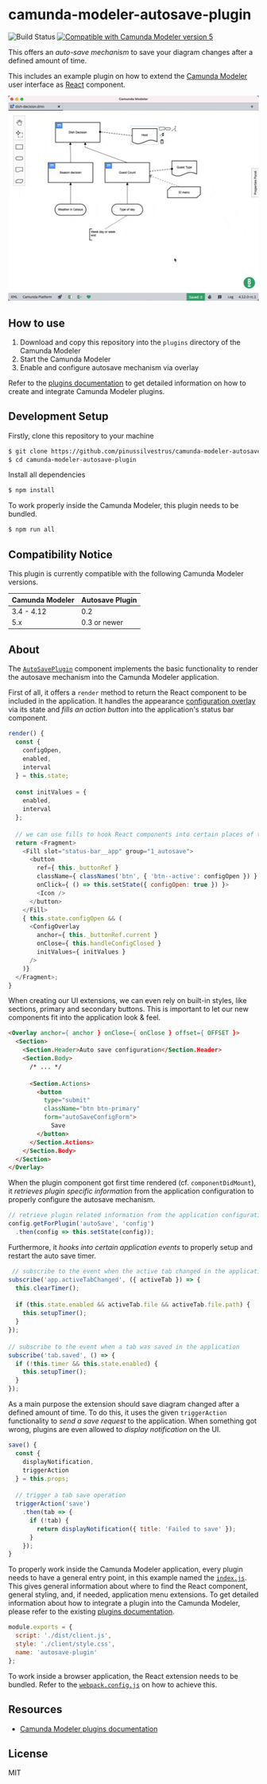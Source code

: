 # camunda-modeler-autosave-plugin

![Build Status](https://github.com/pinussilvestrus/camunda-modeler-autosave-plugin/workflows/ci/badge.svg)
[![Compatible with Camunda Modeler version 5](https://img.shields.io/badge/Camunda%20Modeler-5.0+-blue.svg)](https://github.com/camunda/camunda-modeler)

This offers an *auto-save mechanism* to save your diagram changes after a defined amount of time.

This includes an example plugin on how to extend the [Camunda Modeler](https://github.com/camunda/camunda-modeler) user interface as [React](https://reactjs.org/) component.

![](./resources/screencast.gif)

## How to use

1. Download and copy this repository into the `plugins` directory of the Camunda Modeler
2. Start the Camunda Modeler
3. Enable and configure autosave mechanism via overlay

Refer to the [plugins documentation](https://github.com/camunda/camunda-modeler/tree/master/docs/plugins#plugging-into-the-camunda-modeler) to get detailed information on how to create and integrate Camunda Modeler plugins.

## Development Setup

Firstly, clone this repository to your machine
```bash
$ git clone https://github.com/pinussilvestrus/camunda-modeler-autosave-plugin.git
$ cd camunda-modeler-autosave-plugin
```

Install all dependencies

```bash
$ npm install
```

To work properly inside the Camunda Modeler, this plugin needs to be bundled.

```bash
$ npm run all
```

## Compatibility Notice

This plugin is currently compatible with the following Camunda Modeler versions.

| Camunda Modeler | Autosave Plugin |
|---|---|
| 3.4 - 4.12  | 0.2 |
| 5.x | 0.3 or newer |

## About

The [`AutoSavePlugin`](./client/AutoSavePlugin.js) component implements the basic functionality to render the autosave mechanism into the Camunda Modeler application.

First of all, it offers a `render` method to return the React component to be included in the application. It handles the appearance [configuration overlay](./client/ConfigOverlay.js) via its state and _fills an action button_ into the application's status bar component.

```js
render() {
  const {
    configOpen,
    enabled,
    interval
  } = this.state;

  const initValues = {
    enabled,
    interval
  };

  // we can use fills to hook React components into certain places of the UI
  return <Fragment>
    <Fill slot="status-bar__app" group="1_autosave">
      <button
        ref={ this._buttonRef }
        className={ classNames('btn', { 'btn--active': configOpen }) }
        onClick={ () => this.setState({ configOpen: true }) }>
        <Icon />
      </button>
    </Fill>
    { this.state.configOpen && (
      <ConfigOverlay
        anchor={ this._buttonRef.current }
        onClose={ this.handleConfigClosed }
        initValues={ initValues }
      />
    )}
  </Fragment>;
}
```

When creating our UI extensions, we can even rely on built-in styles, like sections, primary and secondary buttons. This is important to let our new components fit into the application look & feel.

```html
<Overlay anchor={ anchor } onClose={ onClose } offset={ OFFSET }>
  <Section>
    <Section.Header>Auto save configuration</Section.Header>
    <Section.Body>
      /* ... */

      <Section.Actions>
        <button
          type="submit"
          className="btn btn-primary"
          form="autoSaveConfigForm">
            Save
        </button>
      </Section.Actions>
    </Section.Body>
  </Section>
</Overlay>
```

When the plugin component got first time rendered (cf. `componentDidMount`), it _retrieves plugin specific information_ from the application configuration to properly configure the autosave mechanism.

```js
// retrieve plugin related information from the application configuration
config.getForPlugin('autoSave', 'config')
  .then(config => this.setState(config));
```

Furthermore, it _hooks into certain application events_ to properly setup and restart the auto save timer.

```js
 // subscribe to the event when the active tab changed in the application
subscribe('app.activeTabChanged', ({ activeTab }) => {
  this.clearTimer();

  if (this.state.enabled && activeTab.file && activeTab.file.path) {
    this.setupTimer();
  }
});

// subscribe to the event when a tab was saved in the application
subscribe('tab.saved', () => {
  if (!this.timer && this.state.enabled) {
    this.setupTimer();
  }
});
```

As a main purpose the extension should save diagram changed after a defined amount of time. To do this, it uses the given `triggerAction` functionality to _send a save request_ to the application. When something got wrong, plugins are even allowed to _display notification_ on the UI.

```js
save() {
  const {
    displayNotification,
    triggerAction
  } = this.props;

  // trigger a tab save operation
  triggerAction('save')
    .then(tab => {
      if (!tab) {
        return displayNotification({ title: 'Failed to save' });
      }
    });
}
```

To properly work inside the Camunda Modeler application, every plugin needs to have a general entry point, in this example named the [`index.js`](./index.js). This gives general information about where to find the React component, general styling, and, if needed, application menu extensions. To get detailed information about how to integrate a plugin into the Camunda Modeler, please refer to the existing [plugins documentation](https://github.com/camunda/camunda-modeler/tree/master/docs/plugins#plugging-into-the-camunda-modeler).

```js
module.exports = {
  script: './dist/client.js',
  style: './client/style.css',
  name: 'autosave-plugin'
};
```

To work inside a browser application, the React extension needs to be bundled. Refer to the [`webpack.config.js`](./webpack.config.js) on how to achieve this.

## Resources

* [Camunda Modeler plugins documentation](https://github.com/camunda/camunda-modeler/tree/master/docs/plugins#plugging-into-the-camunda-modeler)

## License

MIT

